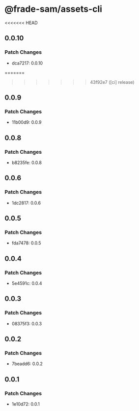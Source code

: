 # @frade-sam/assets-cli

<<<<<<< HEAD
## 0.0.10

### Patch Changes

- dca7217: 0.0.10

=======
>>>>>>> 43f92e7 ([ci] release)
## 0.0.9

### Patch Changes

- 11b00d9: 0.0.9

## 0.0.8

### Patch Changes

- b8235fe: 0.0.8

## 0.0.6

### Patch Changes

- 1dc2817: 0.0.6

## 0.0.5

### Patch Changes

- fda7478: 0.0.5

## 0.0.4

### Patch Changes

- 5e4591c: 0.0.4

## 0.0.3

### Patch Changes

- 08375f3: 0.0.3

## 0.0.2

### Patch Changes

- 7beadd6: 0.0.2

## 0.0.1

### Patch Changes

- 1e10d72: 0.0.1
